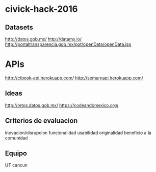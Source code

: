 # civick-hack-2016

## Datasets

http://datos.gob.mx/
http://datamx.io/
http://portaltransparencia.gob.mx/pot/openData/openData.jsp

# APIs
http://ctbook-api.herokuapp.com/
http://semarnapi.herokuapp.com/

## Ideas

http://retos.datos.gob.mx/
https://codeandomexico.org/


## Criterios de evaluacion
inovacion/disrupcion	funcionalidad	usabilidad	originalidad	beneficio a la comunidad

## Equipo
UT cancun

